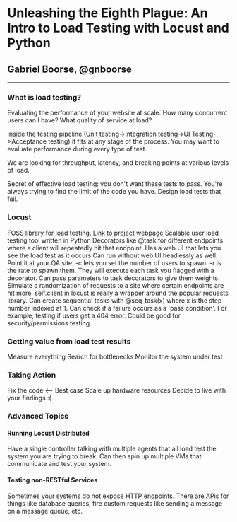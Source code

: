 # Unleashing the Eighth Plague: An Intro to Load Testing with Locust and Python
## Gabriel Boorse, @gnboorse
---

### What is load testing?
Evaluating the performance of your website at scale. How many concurrent users can I have? What quality of service at load?

Inside the testing pipeline (Unit testing->Integration testing->UI Testing->Acceptance testing) it fits at any stage of the process. You may want to evaluate performance during every type of test.

We are looking for throughput, latency, and breaking points at various levels of load. 

Secret of effective load testing: you don't want these tests to pass. You're always trying to find the limit of the code you have. Design load tests that fail.

### Locust
FOSS library for load testing.
[Link to project webpage](http://locust.io)
Scalable user load testing tool written in Python
Decorators like @task for different endpoints where a client will repeatedly hit that endpoint.
Has a web UI that lets you see the load test as it occurs
Can run without web UI headlessly as well. Point it at your QA site. -c lets you set the number of users to spawn. -r is the rate to spawn them. They will execute each task you flagged with a decorator. 
Can pass parameters to task decorators to give them weights. Simulate a randomization of requests to a site where certain endpoints are hit more.
self.client in locust is really a wrapper around the popular requests library.
Can create sequential tasks with @seq_task(x) where x is the step number indexed at 1.
Can check if a failure occurs as a 'pass condition'. For example, testing if users get a 404 error. Could be good for security/permissions testing.

### Getting value from load test results
Measure everything
Search for bottlenecks
Monitor the system under test

### Taking Action
Fix the code <-- Best case
Scale up hardware resources
Decide to live with your findings :(

### Advanced Topics
#### Running Locust Distributed
Have a single controller talking with multiple agents that all load test the system you are trying to break. Can then spin up multiple VMs that communicate and test your system.
#### Testing non-RESTful Services
Sometimes your systems do not expose HTTP endpoints. There are APis for things like database queries, fire custom requests like sending a message on a message queue, etc.
